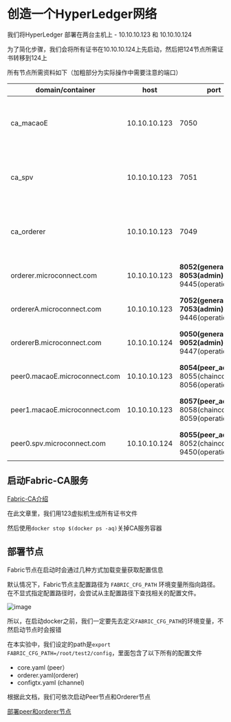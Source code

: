 # 创造一个HyperLedger网络

我们将HyperLedger 部署在两台主机上 - 10.10.10.123 和 10.10.10.124

为了简化步骤，我们会将所有证书在10.10.10.124上先启动，然后把124节点所需证书转移到124上

所有节点所需资料如下（加粗部分为实际操作中需要注意的端口）


| domain/container  | host | port  | describtion |
|---- |-- | ------|-------------|
| ca_macaoE |10.10.10.123 |7050 |澳交所组织的证书机构，会在发布完所有证书后关闭|
| ca_spv|10.10.10.123 |7051 |spv组织的证书机构，会在发布完所有证书后关闭|
| ca_orderer |10.10.10.123 |7049 |orderer组织的证书机构，会在发布完所有证书后关闭 |
| orderer.microconnect.com | 10.10.10.123| **8052(general) 8053(admin)** 9445(operation) |排序组织里的其中一个排序节点 |
| ordererA.microconnect.com | 10.10.10.123| **7052(general) 7053(admin)** 9446(operation) |排序组织里的其中一个排序节点 |
| ordererB.microconnect.com | 10.10.10.124| **9050(general) 9052(admin)** 9447(operation) |排序组织里的其中一个排序节点 |
| peer0.macaoE.microconnect.com | 10.10.10.123| **8054(peer_address)** 8055(chaincode) 8056(operation) |澳交所组织的一个peer节点 |
| peer1.macaoE.microconnect.com | 10.10.10.123| **8057(peer_address)** 8058(chaincode) 8059(operation) |澳交所组织的一个peer节点 |
| peer0.spv.microconnect.com | 10.10.10.124| **8055(peer_address)** 8052(chaincode) 9450(operation) |spv组织的一个peer节点 |

## 启动Fabric-CA服务
[Fabric-CA介绍](https://github.com/katheriney0116/HyperLedger_Network/blob/main/test2/documents/Fabric-CA.md)

在此文章里，我们用123虚拟机生成所有证书文件

然后使用`docker stop $(docker ps -aq)`关掉CA服务容器

## 部署节点

Fabric节点在启动时会通过几种方式加载变量获取配置信息

默认情况下，Fabric节点主配置路径为 `FABRIC_CFG_PATH` 环境变量所指向路径。在不显式指定配置路径时，会尝试从主配置路径下查找相关的配置文件。

![image](https://user-images.githubusercontent.com/101753393/233884903-f05fca62-7cd6-4ab7-9813-4868ac2b703c.png)

所以，在启动docker之前，我们一定要先去定义`FABRIC_CFG_PATH`的环境变量，不然启动节点时会报错

在本实验中，我们设定的path是`export FABRIC_CFG_PATH=/root/test2/config`，里面包含了以下所有的配置文件

- core.yaml (peer）
- orderer.yaml(orderer)
- configtx.yaml (channel)

根据此文档，我们可依次启动Peer节点和Orderer节点

[部署peer和orderer节点](https://github.com/katheriney0116/HyperLedger_Network/blob/main/test2/documents/SetupNode.md)
